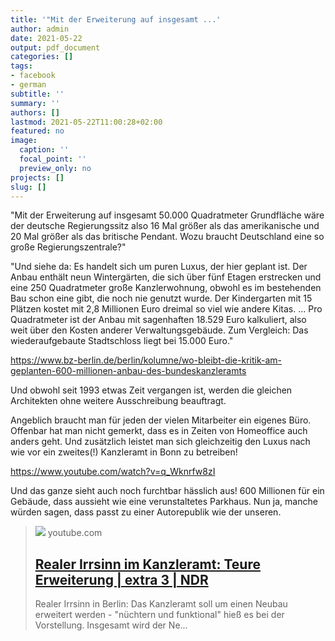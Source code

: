 ```yaml
---
title: '"Mit der Erweiterung auf insgesamt ...'
author: admin
date: 2021-05-22
output: pdf_document
categories: []
tags:
- facebook
- german
subtitle: ''
summary: ''
authors: []
lastmod: 2021-05-22T11:00:28+02:00
featured: no
image:
  caption: ''
  focal_point: ''
  preview_only: no
projects: []
slug: []
---
```

"Mit der Erweiterung auf insgesamt 50.000 Quadratmeter Grundfläche wäre der deutsche Regierungssitz also 16 Mal größer als das amerikanische und 20 Mal größer als das britische Pendant. Wozu braucht Deutschland eine so große Regierungszentrale?"

"Und siehe da: Es handelt sich um puren Luxus, der hier geplant ist. Der Anbau enthält neun Wintergärten, die sich über fünf Etagen erstrecken und eine 250 Quadratmeter große Kanzlerwohnung, obwohl es im bestehenden Bau schon eine gibt, die noch nie genutzt wurde. Der Kindergarten mit 15 Plätzen kostet mit 2,8 Millionen Euro dreimal so viel wie andere Kitas.
...
Pro Quadratmeter ist der Anbau mit sagenhaften 18.529 Euro kalkuliert, also weit über den Kosten anderer Verwaltungsgebäude. Zum Vergleich: Das wiederaufgebaute Stadtschloss liegt bei 15.000 Euro."

https://www.bz-berlin.de/berlin/kolumne/wo-bleibt-die-kritik-am-geplanten-600-millionen-anbau-des-bundeskanzleramts

Und obwohl seit 1993 etwas Zeit vergangen ist, werden die gleichen Architekten ohne weitere Ausschreibung beauftragt. 

Angeblich braucht man für jeden der vielen Mitarbeiter ein eigenes Büro. Offenbar hat man nicht gemerkt, dass es in Zeiten von Homeoffice auch anders geht. Und zusätzlich leistet man sich gleichzeitig den Luxus nach wie vor ein zweites(!) Kanzleramt in Bonn zu betreiben!

https://www.youtube.com/watch?v=q_Wknrfw8zI

Und das ganze sieht auch noch furchtbar hässlich aus! 600 Millionen für ein Gebäude, dass aussieht wie eine verunstaltetes Parkhaus. Nun ja, manche würden sagen, dass passt zu einer Autorepublik wie der unseren.
> [![](https://i.ytimg.com/vi/q_Wknrfw8zI/hqdefault.jpg)](https://www.youtube.com/watch?v=q_Wknrfw8zI)
> youtube.com
> ## [Realer Irrsinn im Kanzleramt: Teure Erweiterung | extra 3 | NDR](https://www.youtube.com/watch?v=q_Wknrfw8zI)
>
>Realer Irrsinn in Berlin: Das Kanzleramt soll um einen Neubau erweitert werden - "nüchtern und funktional" hieß es bei der Vorstellung. Insgesamt wird der Ne...

